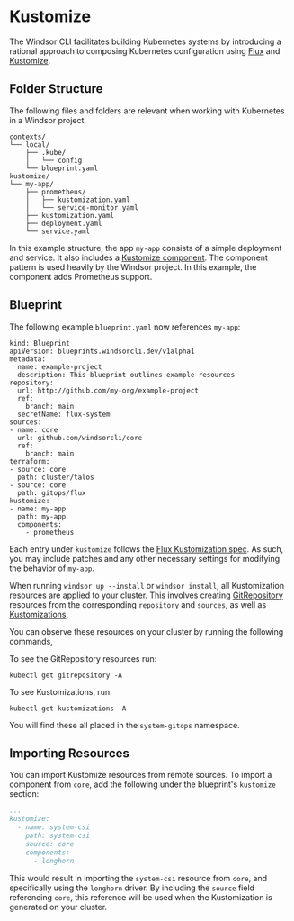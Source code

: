 # Kustomize

The Windsor CLI facilitates building Kubernetes systems by introducing a rational approach to composing Kubernetes configuration using [Flux](https://github.com/fluxcd/flux2) and [Kustomize](https://github.com/kubernetes-sigs/kustomize).

## Folder Structure
The following files and folders are relevant when working with Kubernetes in a Windsor project.

```plaintext
contexts/
└── local/
    ├── .kube/
    │   └── config
    └── blueprint.yaml
kustomize/
└── my-app/
    ├── prometheus/
    │   ├── kustomization.yaml
    │   └── service-monitor.yaml
    ├── kustomization.yaml
    ├── deployment.yaml
    └── service.yaml
```

In this example structure, the app `my-app` consists of a simple deployment and service. It also includes a [Kustomize component](https://kubectl.docs.kubernetes.io/guides/config_management/components/). The component pattern is used heavily by the Windsor project. In this example, the component adds Prometheus support.

## Blueprint
The following example `blueprint.yaml` now references `my-app`:

```
kind: Blueprint
apiVersion: blueprints.windsorcli.dev/v1alpha1
metadata:
  name: example-project
  description: This blueprint outlines example resources
repository:
  url: http://github.com/my-org/example-project
  ref:
    branch: main
  secretName: flux-system
sources:
- name: core
  url: github.com/windsorcli/core
  ref:
    branch: main
terraform:
- source: core
  path: cluster/talos
- source: core
  path: gitops/flux
kustomize:
- name: my-app
  path: my-app
  components:
    - prometheus
```

Each entry under `kustomize` follows the [Flux Kustomization spec](https://fluxcd.io/flux/components/kustomize/kustomizations/). As such, you may include patches and any other necessary settings for modifying the behavior of `my-app`.

When running `windsor up --install` or `windsor install`, all Kustomization resources are applied to your cluster. This involves creating [GitRepository](https://fluxcd.io/flux/components/source/gitrepositories/) resources from the corresponding `repository` and `sources`, as well as [Kustomizations](https://fluxcd.io/flux/components/kustomize/kustomizations/).

You can observe these resources on your cluster by running the following commands,

To see the GitRepository resources run:

```
kubectl get gitrepository -A
```

To see Kustomizations, run:

```
kubectl get kustomizations -A
```

You will find these all placed in the `system-gitops` namespace.

## Importing Resources
You can import Kustomize resources from remote sources. To import a component from `core`, add the following under the blueprint's `kustomize` section:

```yaml
...
kustomize:
  - name: system-csi
    path: system-csi
    source: core
    components:
      - longhorn
```

This would result in importing the `system-csi` resource from `core`, and specifically using the `longhorn` driver. By including the `source` field referencing `core`, this reference will be used when the Kustomization is generated on your cluster.
